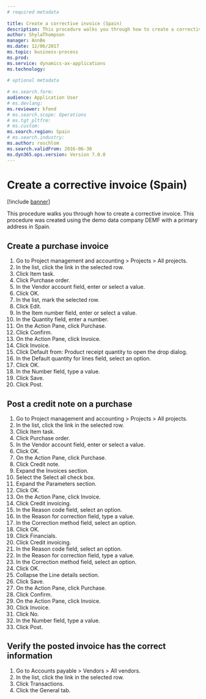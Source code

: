 ```yaml
--- 
# required metadata 
 
title: Create a corrective invoice (Spain)
description: This procedure walks you through how to create a corrective invoice. 
author: ShylaThompson
manager: AnnBe 
ms.date: 12/06/2017
ms.topic: business-process 
ms.prod:  
ms.service: dynamics-ax-applications 
ms.technology:  
 
# optional metadata 
 
# ms.search.form:   
audience: Application User 
# ms.devlang:  
ms.reviewer: kfend
# ms.search.scope: Operations 
# ms.tgt_pltfrm:  
# ms.custom:  
ms.search.region: Spain
# ms.search.industry: 
ms.author: roschlom
ms.search.validFrom: 2016-06-30 
ms.dyn365.ops.version: Version 7.0.0 
---
```

# Create a corrective invoice (Spain)

[!include [banner](../../includes/banner.md)]

This procedure walks you through how to create a corrective invoice. This procedure was created using the demo data company DEMF with a primary address in Spain.


## Create a purchase invoice
1. Go to Project management and accounting > Projects > All projects.
2. In the list, click the link in the selected row.
3. Click Item task.
4. Click Purchase order.
5. In the Vendor account field, enter or select a value.
6. Click OK.
7. In the list, mark the selected row.
8. Click Edit.
9. In the Item number field, enter or select a value.
10. In the Quantity field, enter a number.
11. On the Action Pane, click Purchase.
12. Click Confirm.
13. On the Action Pane, click Invoice.
14. Click Invoice.
15. Click Default from: Product receipt quantity to open the drop dialog.
16. In the Default quantity for lines field, select an option.
17. Click OK.
18. In the Number field, type a value.
19. Click Save.
20. Click Post.

## Post a credit note on a purchase
1. Go to Project management and accounting > Projects > All projects.
2. In the list, click the link in the selected row.
3. Click Item task.
4. Click Purchase order.
5. In the Vendor account field, enter or select a value.
6. Click OK.
7. On the Action Pane, click Purchase.
8. Click Credit note.
9. Expand the Invoices section.
10. Select the Select all check box.
11. Expand the Parameters section.
12. Click OK.
13. On the Action Pane, click Invoice.
14. Click Credit invoicing.
15. In the Reason code field, select an option.
16. In the Reason for correction field, type a value.
17. In the Correction method field, select an option.
18. Click OK.
19. Click Financials.
20. Click Credit invoicing.
21. In the Reason code field, select an option.
22. In the Reason for correction field, type a value.
23. In the Correction method field, select an option.
24. Click OK.
25. Collapse the Line details section.
26. Click Save.
27. On the Action Pane, click Purchase.
28. Click Confirm.
29. On the Action Pane, click Invoice.
30. Click Invoice.
31. Click No.
32. In the Number field, type a value.
33. Click Post.

## Verify the posted invoice has the correct information
1. Go to Accounts payable > Vendors > All vendors.
2. In the list, click the link in the selected row.
3. Click Transactions.
4. Click the General tab.

